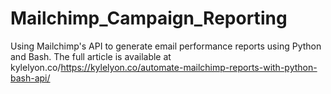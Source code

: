 # Mailchimp_Campaign_Reporting
Using Mailchimp's API to generate email performance reports using Python and Bash.
The full article is available at kylelyon.co/https://kylelyon.co/automate-mailchimp-reports-with-python-bash-api/
